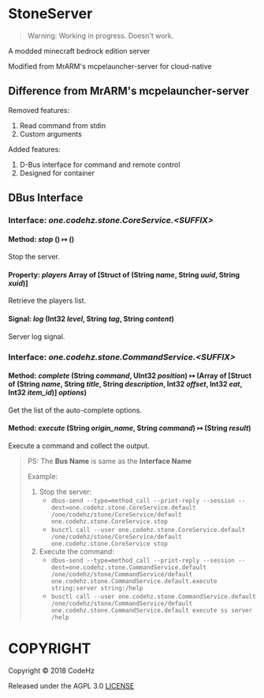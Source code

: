 # StoneServer

> Warning: Working in progress. Doesn't work.

A modded minecraft bedrock edition server

Modified from MrARM's mcpelauncher-server for cloud-native

## Difference from MrARM's mcpelauncher-server
Removed features: 
1. Read command from stdin
2. Custom arguments

Added features:
1. D-Bus interface for command and remote control
2. Designed for container

## DBus Interface

### Interface: *one.codehz.stone.CoreService.\<SUFFIX>*
#### Method: *stop* () ↦ ()
Stop the server.
#### Property: *players* Array of [Struct of (String *name*, String *uuid*, String *xuid*)]
Retrieve the players list.
#### Signal: *log* (Int32 *level*, String *tag*, String *content*)
Server log signal.
### Interface: *one.codehz.stone.CommandService.\<SUFFIX>*
#### Method: *complete* (String *command*, UInt32 *position*) ↦ (Array of [Struct of (String *name*, String *title*, String *description*, Int32 *offset*, Int32 *eat*, Int32 *item_id*)] *options*)
Get the list of the auto-complete options.
#### Method: *execute* (String *origin_name*, String *command*) ↦ (String *result*)
Execute a command and collect the output.

> PS: The **Bus Name** is same as the **Interface Name**
>
> Example:
> 1. Stop the server:
>    * `dbus-send --type=method_call --print-reply --session --dest=one.codehz.stone.CoreService.default /one/codehz/stone/CoreService/default one.codehz.stone.CoreService.stop`
>    * `busctl call --user one.codehz.stone.CoreService.default /one/codehz/stone/CoreService/default one.codehz.stone.CoreService stop`
> 2. Execute the command:
>    * `dbus-send --type=method_call --print-reply --session --dest=one.codehz.stone.CommandService.default /one/codehz/stone/CommandService/default one.codehz.stone.CommandService.default.execute string:server string:/help`
>    * `busctl call --user one.codehz.stone.CommandService.default /one/codehz/stone/CommandService/default one.codehz.stone.CommandService.default execute ss server /help`

# COPYRIGHT

Copyright © 2018 CodeHz

Released under the AGPL 3.0
[LICENSE](./LICENSE)